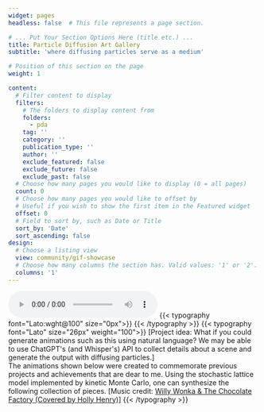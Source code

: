 ```yaml
---
widget: pages
headless: false  # This file represents a page section.

# ... Put Your Section Options Here (title etc.) ...
title: Particle Diffusion Art Gallery
subtitle: 'where diffusing particles serve as a medium'

# Position of this section on the page
weight: 1

content:
  # Filter content to display
  filters:
    # The folders to display content from
    folders:
      - pda
    tag: ''
    category: ''
    publication_type: ''
    author: ''
    exclude_featured: false
    exclude_future: false
    exclude_past: false
  # Choose how many pages you would like to display (0 = all pages)
  count: 0
  # Choose how many pages you would like to offset by
  # Useful if you wish to show the first item in the Featured widget
  offset: 0
  # Field to sort by, such as Date or Title
  sort_by: 'Date'
  sort_ascending: false
design:
  # Choose a listing view
  view: community/gif-showcase
  # Choose how many columns the section has. Valid values: '1' or '2'.
  columns: '1'
---
```

<audio autoplay controls controlsList="nodownload">
  <source src="Pure_Imagination.mp3" type="audio/mpeg">
</audio>
{{< typography font="Lato:wght@100" size="0px">}}
{{< /typography >}}
{{< typography font="Lato" size="26px" weight="100">}}
[Project idea: What if you could generate animations such as this using natural language? We may be able to use ChatGPT's (and Whisper's) API to collect details about a scene and generate the output with diffusing particles.]

<br>
The animations shown below were created to commemorate previous projects and achievements that are dear to me. Using the stochastic lattice model implemented by kinetic Monte Carlo, one can synthesize the following collection of pieces. [Music credit: <a href="https://www.youtube.com/watch?v=2zl0l1nttD8">Willy Wonka & The Chocolate Factory (Covered by Holly Henry)]</a>
{{< /typography >}}
<br><br>
